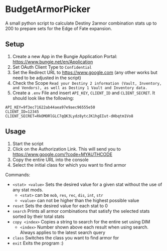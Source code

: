 # BudgetArmorPicker

A small python script to calculate Destiny 2armor combination stats up to 200 to prepare sets for the Edge of Fate expansion.

## Setup
1. Create a new App in the Bungie Application Portal: https://www.bungie.net/en/Application
2. Set OAuth Client Type to  `Confidential`
3. Set the Redirect URL to https://www.google.com (any other works but need to be adjusted in the script)
4. Check the Scope `Read your Destiny 2 information (Vault, Inventory, and Vendors), as well as Destiny 1 Vault and Inventory data.`
5. Create a ``.env`` File and insert `API_KEY`, `CLIENT_ID` and `CLIENT_SECRET`. It should look like the following:
```
API_KEY=9f3ec71622ab44aea97e9aec96555e50
CLIENT_ID=12345
CLIENT_SECRET=RkOMORlGLC7qQK3Lydz8ytcJK1hgEIut-dHbqtm1Vo8
```

## Usage
1. Start the script
2. Click on the Authorization Link. This will send you to https://www.google.com/?code=MYAUTHCODE
3. Copy the entire URL into the console
4. Select the initial class for which you want to find armor

Commands:
- `<stat> <value>` Sets the desired value for a given stat without the use of any stat mods.
  - `<stat>` can be `mob`, `res`, `rec`, `dis`, `int`, `str`
  - `<value>` can not be higher than the highest possible value
- `reset` Sets the desired value for each stat to 0
- `search` Prints all armor combinations that satisfy the selected stats sorted by their total stats
- `copy <index>` Copies a string to search for the entire set using DIM
  - `<index>` Number shown above each result when using search. Always applies to the latest search query
- `class` Switches the class you want to find armor for
- `exit` Exits the program :)